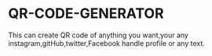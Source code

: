 # QR-CODE-GENERATOR
This can create QR code of anything you want,your any instagram,gitHub,twitter,Facebook handle profile or any text.
